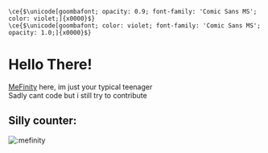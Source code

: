 ```
\ce{$\unicode[goombafont; opacity: 0.9; font-family: 'Comic Sans MS'; color: violet;]{x0000}$}
\ce{$\unicode[goombafont; color: violet; font-family: 'Comic Sans MS'; opacity: 1.0;]{x0000}$}
```
# Hello There!

[MeFinity](https://mefinity.github.io) here, im just your typical teenager  
Sadly cant code but i still try to contribute

## Silly counter:
![:mefinity](https://count.getloli.com/get/@:mefinity?theme=rule34)
